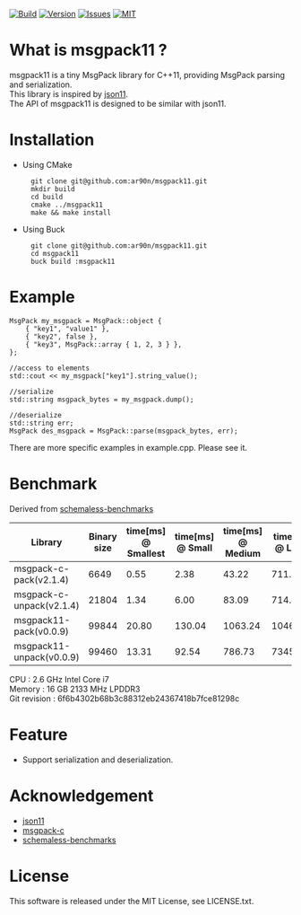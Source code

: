[![Build][build-shiled]][build-url]
[![Version][version-shield]][version-url]
[![Issues][issues-shield]][issues-url]
[![MIT][license-shield]][license-url]

What is msgpack11 ?
===============

msgpack11 is a tiny MsgPack library for C++11, providing MsgPack parsing and serialization.  
This library is inspired by [json11](https://github.com/dropbox/json11).  
The API of msgpack11 is designed to be similar with json11.

Installation
===============
* Using CMake

        git clone git@github.com:ar90n/msgpack11.git
        mkdir build
        cd build
        cmake ../msgpack11
        make && make install

* Using Buck

        git clone git@github.com:ar90n/msgpack11.git
        cd msgpack11
        buck build :msgpack11

Example
===============

    MsgPack my_msgpack = MsgPack::object {
        { "key1", "value1" },
        { "key2", false },
        { "key3", MsgPack::array { 1, 2, 3 } },
    };

    //access to elements
    std::cout << my_msgpack["key1"].string_value();

    //serialize
    std::string msgpack_bytes = my_msgpack.dump();

    //deserialize
    std::string err;
    MsgPack des_msgpack = MsgPack::parse(msgpack_bytes, err);

There are more specific examples in example.cpp.
Please see it.

Benchmark
===============
Derived from [schemaless-benchmarks](https://github.com/ludocode/schemaless-benchmarks)

| Library | Binary size | time[ms] @ Smallest | time[ms] @ Small | time[ms] @ Medium | time[ms] @ Large | time[ms] @ Largest |
|----|----|----|----|----|----|----|
| msgpack-c-pack(v2.1.4) | 6649 | 0.55 | 2.38 | 43.22 | 711.75 | 8748.20 |
| msgpack-c-unpack(v2.1.4) | 21804 | 1.34 | 6.00 | 83.09 | 714.64 | 11192.32 |
| msgpack11-pack(v0.0.9) | 99844 | 20.80 | 130.04 | 1063.24 | 10466.65 | 136640.99 |
| msgpack11-unpack(v0.0.9) | 99460 | 13.31 | 92.54 | 786.73 | 7345.43 | 99119.56 |

CPU : 2.6 GHz Intel Core i7  
Memory : 16 GB 2133 MHz LPDDR3  
Git revision : 6f6b4302b68b3c88312eb24367418b7fce81298c

Feature
===============
* Support serialization and deserialization.

Acknowledgement
===============
* [json11](https://github.com/dropbox/json11)
* [msgpack-c](https://github.com/msgpack/msgpack-c)
* [schemaless-benchmarks](https://github.com/ludocode/schemaless-benchmarks)

License
===============
This software is released under the MIT License, see LICENSE.txt.


[version-shield]: https://img.shields.io/pypi/v/msgpack11?style=flat
[version-url]: https://pypi.org/project/msgpack11/
[build-shiled]: https://img.shields.io/github/workflow/status/ar90n/msgpack11/CI%20testing/main
[build-url]: https://github.com/ar90n/msgpack11/actions/workflows/ci.yml
[issues-shield]: https://img.shields.io/github/issues/ar90n/msgpack11.svg?style=flat
[issues-url]: https://github.com/ar90n/msgpack11/issues
[license-shield]: https://img.shields.io/github/license/ar90n/msgpack11.svg?style=flat
[license-url]: https://github.com/ar90n/msgpack11/blob/master/LICENSE.txt
